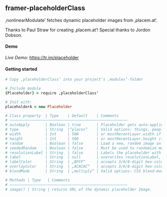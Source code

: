 ## framer-placeholderClass
‚nonlinearModulate’ fetches dynamic placeholder images from ‚placem.at‘.

Thanks to Paul Straw for creating ‚placem.at‘!
Special thanks to Jordon Dobson.


#### Demo

*Live Demo*: https://tr.im/placeholder


#### Getting started

```CoffeeScript
# Copy ‚placeholderClass’ into your project’s ‚modules‘-folder

# Include module
{Placeholder} = require ‚placeholderClass‘

# Init with:
placeholderA = new Placeholder

# Class property  | Type    | Default    | Comments
# —————————————————————————————————————————————————————
# autoApply       | Boolean | true       | Placeholder gets auto-applied to the most recently created layer
# type            | String  |“places“    | Valid options: things, people, places
# width           | Int     | 500        | or mostRecentLayer.width if autoApply is true 
# height          | Int     | 500        | or mostRecentLayer.height if autoApply is true 
# random          | Boolean | false      | Load a new, random image on reload
# seededRandom    | Boolean | false      | Must be used to randomize multiple placeholders of the same size
# resolutionLabel | String  | false      | Labels the placeholder with its resolution
# label           | String  | null       | overwrites resolutionLabel, doesn’t like „0“ and „’“
# labelColor      | String  | „BFFF“     | accepts 3/6/8-digit hex-colors
# overlayColor    | String  | „ACACAC“   | accepts 3/6/8-digit hex-colors
# blendMode       | String  | „multiply“ | Valid options: CSS blend-modes

# Methods | Type   | Comments
# —————————————————————————————————————————————————————
# image() | String | returns URL of the dynamic placeholder Image.

```